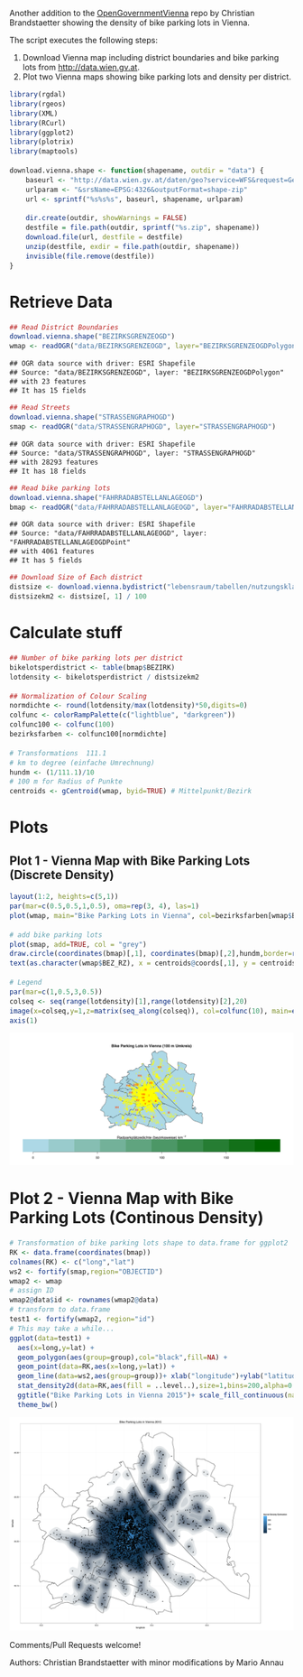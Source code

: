 Another addition to the  [OpenGovernmentVienna](https://github.com/ViennaR/OpenGovernmentVienna) repo by Christian Brandstaetter showing the density of bike parking lots in Vienna.

The script executes the following steps:

1. Download Vienna map including district boundaries and bike parking lots from http://data.wien.gv.at.
2. Plot two Vienna maps showing bike parking lots and density per district.


```r
library(rgdal) 
library(rgeos) 
library(XML)
library(RCurl)
library(ggplot2) 
library(plotrix) 
library(maptools)

download.vienna.shape <- function(shapename, outdir = "data") {
	baseurl <- "http://data.wien.gv.at/daten/geo?service=WFS&request=GetFeature&version=1.1.0&typeName=ogdwien:"
	urlparam <- "&srsName=EPSG:4326&outputFormat=shape-zip"	
	url <- sprintf("%s%s%s", baseurl, shapename, urlparam)
	
	dir.create(outdir, showWarnings = FALSE)
	destfile = file.path(outdir, sprintf("%s.zip", shapename))
	download.file(url, destfile = destfile)
	unzip(destfile, exdir = file.path(outdir, shapename))
	invisible(file.remove(destfile))
}
```

# Retrieve Data


```r
## Read District Boundaries
download.vienna.shape("BEZIRKSGRENZEOGD")
wmap <- readOGR("data/BEZIRKSGRENZEOGD", layer="BEZIRKSGRENZEOGDPolygon") 
```

```
## OGR data source with driver: ESRI Shapefile 
## Source: "data/BEZIRKSGRENZEOGD", layer: "BEZIRKSGRENZEOGDPolygon"
## with 23 features
## It has 15 fields
```

```r
## Read Streets
download.vienna.shape("STRASSENGRAPHOGD")
smap <- readOGR("data/STRASSENGRAPHOGD", layer="STRASSENGRAPHOGD") 
```

```
## OGR data source with driver: ESRI Shapefile 
## Source: "data/STRASSENGRAPHOGD", layer: "STRASSENGRAPHOGD"
## with 28293 features
## It has 18 fields
```

```r
## Read bike parking lots
download.vienna.shape("FAHRRADABSTELLANLAGEOGD")
bmap <- readOGR("data/FAHRRADABSTELLANLAGEOGD", layer="FAHRRADABSTELLANLAGEOGDPoint") 
```

```
## OGR data source with driver: ESRI Shapefile 
## Source: "data/FAHRRADABSTELLANLAGEOGD", layer: "FAHRRADABSTELLANLAGEOGDPoint"
## with 4061 features
## It has 5 fields
```

```r
## Download Size of Each district
distsize <- download.vienna.bydistrict("lebensraum/tabellen/nutzungsklassen-bez", skip.row = 2)
distsizekm2 <- distsize[, 1] / 100
```

# Calculate stuff


```r
## Number of bike parking lots per district
bikelotsperdistrict <- table(bmap$BEZIRK)
lotdensity <- bikelotsperdistrict / distsizekm2

## Normalization of Colour Scaling
normdichte <- round(lotdensity/max(lotdensity)*50,digits=0) 
colfunc <- colorRampPalette(c("lightblue", "darkgreen")) 
colfunc100 <- colfunc(100) 
bezirksfarben <- colfunc100[normdichte]

# Transformations  111.1 
# km to degree (einfache Umrechnung) 
hundm <- (1/111.1)/10 
# 100 m for Radius of Punkte  
centroids <- gCentroid(wmap, byid=TRUE) # Mittelpunkt/Bezirk
```

# Plots  

## Plot 1 - Vienna Map with Bike Parking Lots (Discrete Density)


```r
layout(1:2, heights=c(5,1)) 
par(mar=c(0.5,0.5,1,0.5), oma=rep(3, 4), las=1) 
plot(wmap, main="Bike Parking Lots in Vienna", col=bezirksfarben[wmap$BEZNR]) 

# add bike parking lots
plot(smap, add=TRUE, col = "grey")
draw.circle(coordinates(bmap)[,1], coordinates(bmap)[,2],hundm,border=rgb(255,255,0,maxColorValue=255),col=rgb(255,255,0,maxColorValue=255))
text(as.character(wmap$BEZ_RZ), x = centroids@coords[,1], y = centroids@coords[,2], col="orangered",cex=0.8,font=2)

# Legend
par(mar=c(1,0.5,3,0.5)) 
colseq <- seq(range(lotdensity)[1],range(lotdensity)[2],20) 
image(x=colseq,y=1,z=matrix(seq_along(colseq)), col=colfunc(10), main=expression(paste("Bike parking lot density per district km"^-2)),axes=F) 
axis(1)  
```

![plot of chunk bikedensity-plot1](figure/bikedensity-plot1-1.svg) 

# Plot 2 - Vienna Map with Bike Parking Lots (Continous Density)  


```r
# Transformation of bike parking lots shape to data.frame for ggplot2
RK <- data.frame(coordinates(bmap)) 
colnames(RK) <- c("long","lat") 
ws2 <- fortify(smap,region="OBJECTID")  
wmap2 <- wmap 
# assign ID
wmap2@data$id <- rownames(wmap2@data) 
# transform to data.frame  
test1 <- fortify(wmap2, region="id")   
# This may take a while...
ggplot(data=test1) + 
  aes(x=long,y=lat) + 
  geom_polygon(aes(group=group),col="black",fill=NA) + 
  geom_point(data=RK,aes(x=long,y=lat)) + 
  geom_line(data=ws2,aes(group=group))+ xlab("longitude")+ylab("latitude") + 
  stat_density2d(data=RK,aes(fill = ..level..),size=1,bins=200,alpha=0.1, geom="polygon",n=100) +  
  ggtitle("Bike Parking Lots in Vienna 2015")+ scale_fill_continuous(name = "Kernel Density") + 
  theme_bw() 
```

![plot of chunk bikedensity-plot2](figure/bikedensity-plot2-1.svg) 

Comments/Pull Requests welcome!

Authors: Christian Brandstaetter with minor modifications by Mario Annau
